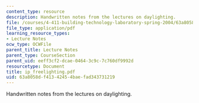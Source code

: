 ```yaml
---
content_type: resource
description: Handwritten notes from the lectures on daylighting.
file: /courses/4-411-building-technology-laboratory-spring-2004/63a8058df41342454baefad343731219_ip_freelighting.pdf
file_type: application/pdf
learning_resource_types:
- Lecture Notes
ocw_type: OCWFile
parent_title: Lecture Notes
parent_type: CourseSection
parent_uid: eeff3cf2-dcae-0464-3c9c-7c760df9992d
resourcetype: Document
title: ip_freelighting.pdf
uid: 63a8058d-f413-4245-4bae-fad343731219
---
```

Handwritten notes from the lectures on daylighting.

